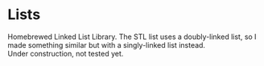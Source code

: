 # Lists
Homebrewed Linked List Library. The STL list uses a doubly-linked list, so I made something similar but with a singly-linked list instead.<br>
Under construction, not tested yet.
